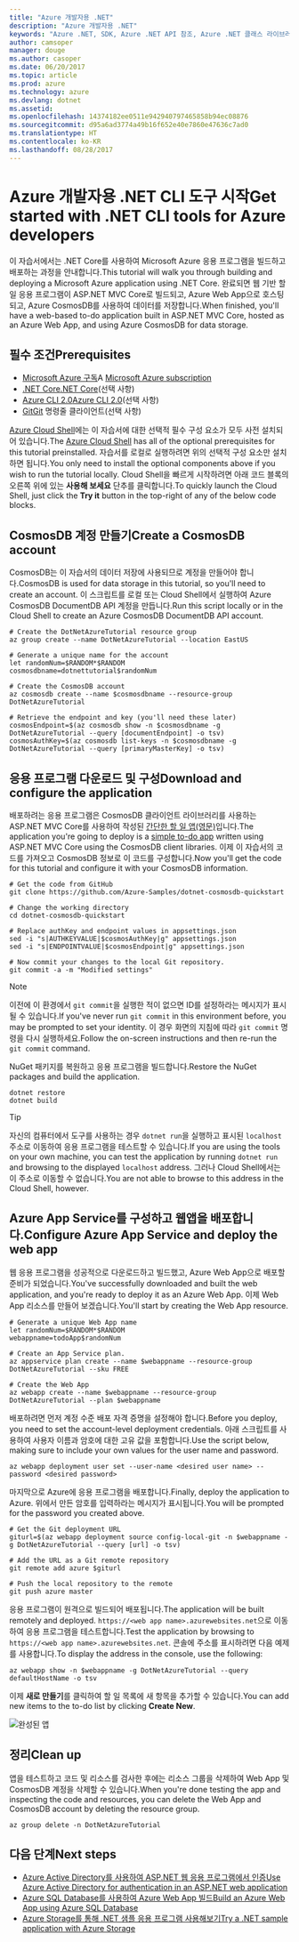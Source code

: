 ```yaml
---
title: "Azure 개발자용 .NET"
description: "Azure 개발자용 .NET"
keywords: "Azure .NET, SDK, Azure .NET API 참조, Azure .NET 클래스 라이브러리"
author: camsoper
manager: douge
ms.author: casoper
ms.date: 06/20/2017
ms.topic: article
ms.prod: azure
ms.technology: azure
ms.devlang: dotnet
ms.assetid: 
ms.openlocfilehash: 14374182ee0511e942940797465858b94ec08876
ms.sourcegitcommit: d95a6ad3774a49b16f652e40e7860e47636c7ad0
ms.translationtype: HT
ms.contentlocale: ko-KR
ms.lasthandoff: 08/28/2017
---
```

# <a name="get-started-with-net-cli-tools-for-azure-developers"></a><span data-ttu-id="3059c-104">Azure 개발자용 .NET CLI 도구 시작</span><span class="sxs-lookup"><span data-stu-id="3059c-104">Get started with .NET CLI tools for Azure developers</span></span>

<span data-ttu-id="3059c-105">이 자습서에서는 .NET Core를 사용하여 Microsoft Azure 응용 프로그램을 빌드하고 배포하는 과정을 안내합니다.</span><span class="sxs-lookup"><span data-stu-id="3059c-105">This tutorial will walk you through building and deploying a Microsoft Azure application using .NET Core.</span></span>  <span data-ttu-id="3059c-106">완료되면 웹 기반 할 일 응용 프로그램이 ASP.NET MVC Core로 빌드되고, Azure Web App으로 호스팅되고, Azure CosmosDB를 사용하여 데이터를 저장합니다.</span><span class="sxs-lookup"><span data-stu-id="3059c-106">When finished, you'll have a web-based to-do application built in ASP.NET MVC Core, hosted as an Azure Web App, and using Azure CosmosDB for data storage.</span></span>

## <a name="prerequisites"></a><span data-ttu-id="3059c-107">필수 조건</span><span class="sxs-lookup"><span data-stu-id="3059c-107">Prerequisites</span></span>

* <span data-ttu-id="3059c-108">[Microsoft Azure 구독](https://azure.microsoft.com/free/)</span><span class="sxs-lookup"><span data-stu-id="3059c-108">A [Microsoft Azure subscription](https://azure.microsoft.com/free/)</span></span>
* [<span data-ttu-id="3059c-109">.NET Core</span><span class="sxs-lookup"><span data-stu-id="3059c-109">.NET Core</span></span>](https://www.microsoft.com/net/download/core)(선택 사항)
* [<span data-ttu-id="3059c-110">Azure CLI 2.0</span><span class="sxs-lookup"><span data-stu-id="3059c-110">Azure CLI 2.0</span></span>](/cli/azure/install-az-cli2)(선택 사항)
* [<span data-ttu-id="3059c-111">Git</span><span class="sxs-lookup"><span data-stu-id="3059c-111">Git</span></span>](https://www.git-scm.com/) 명령줄 클라이언트(선택 사항)

<span data-ttu-id="3059c-112">[Azure Cloud Shell](/azure/cloud-shell/)에는 이 자습서에 대한 선택적 필수 구성 요소가 모두 사전 설치되어 있습니다.</span><span class="sxs-lookup"><span data-stu-id="3059c-112">The [Azure Cloud Shell](/azure/cloud-shell/) has all of the optional prerequisites for this tutorial preinstalled.</span></span>  <span data-ttu-id="3059c-113">자습서를 로컬로 실행하려면 위의 선택적 구성 요소만 설치하면 됩니다.</span><span class="sxs-lookup"><span data-stu-id="3059c-113">You only need to install the optional components above if you wish to run the tutorial locally.</span></span>  <span data-ttu-id="3059c-114">Cloud Shell을 빠르게 시작하려면 아래 코드 블록의 오른쪽 위에 있는 **사용해 보세요** 단추를 클릭합니다.</span><span class="sxs-lookup"><span data-stu-id="3059c-114">To quickly launch the Cloud Shell, just click the **Try it** button in the top-right of any of the below code blocks.</span></span>

## <a name="create-a-cosmosdb-account"></a><span data-ttu-id="3059c-115">CosmosDB 계정 만들기</span><span class="sxs-lookup"><span data-stu-id="3059c-115">Create a CosmosDB account</span></span>

<span data-ttu-id="3059c-116">CosmosDB는 이 자습서의 데이터 저장에 사용되므로 계정을 만들어야 합니다.</span><span class="sxs-lookup"><span data-stu-id="3059c-116">CosmosDB is used for data storage in this tutorial, so you'll need to create an account.</span></span>  <span data-ttu-id="3059c-117">이 스크립트를 로컬 또는 Cloud Shell에서 실행하여 Azure CosmosDB DocumentDB API 계정을 만듭니다.</span><span class="sxs-lookup"><span data-stu-id="3059c-117">Run this script locally or in the Cloud Shell to create an Azure CosmosDB DocumentDB API account.</span></span>

```azurecli-interactive
# Create the DotNetAzureTutorial resource group
az group create --name DotNetAzureTutorial --location EastUS

# Generate a unique name for the account
let randomNum=$RANDOM*$RANDOM
cosmosdbname=dotnettutorial$randomNum

# Create the CosmosDB account
az cosmosdb create --name $cosmosdbname --resource-group DotNetAzureTutorial

# Retrieve the endpoint and key (you'll need these later)
cosmosEndpoint=$(az cosmosdb show -n $cosmosdbname -g DotNetAzureTutorial --query [documentEndpoint] -o tsv)
cosmosAuthKey=$(az cosmosdb list-keys -n $cosmosdbname -g DotNetAzureTutorial --query [primaryMasterKey] -o tsv)

```

## <a name="download-and-configure-the-application"></a><span data-ttu-id="3059c-118">응용 프로그램 다운로드 및 구성</span><span class="sxs-lookup"><span data-stu-id="3059c-118">Download and configure the application</span></span>

<span data-ttu-id="3059c-119">배포하려는 응용 프로그램은 CosmosDB 클라이언트 라이브러리를 사용하는 ASP.NET MVC Core를 사용하여 작성된 [간단한 할 일 앱(영문)](https://github.com/Azure-Samples/dotnet-cosmosdb-quickstart/)입니다.</span><span class="sxs-lookup"><span data-stu-id="3059c-119">The application you're going to deploy is a [simple to-do app](https://github.com/Azure-Samples/dotnet-cosmosdb-quickstart/) written using ASP.NET MVC Core using the CosmosDB client libraries.</span></span>  <span data-ttu-id="3059c-120">이제 이 자습서의 코드를 가져오고 CosmosDB 정보로 이 코드를 구성합니다.</span><span class="sxs-lookup"><span data-stu-id="3059c-120">Now you'll get the code for this tutorial and configure it with your CosmosDB information.</span></span>

```azurecli-interactive
# Get the code from GitHub
git clone https://github.com/Azure-Samples/dotnet-cosmosdb-quickstart

# Change the working directory
cd dotnet-cosmosdb-quickstart

# Replace authKey and endpoint values in appsettings.json
sed -i "s|AUTHKEYVALUE|$cosmosAuthKey|g" appsettings.json
sed -i "s|ENDPOINTVALUE|$cosmosEndpoint|g" appsettings.json

# Now commit your changes to the local Git repository.
git commit -a -m "Modified settings"

```

> [!NOTE]
> <span data-ttu-id="3059c-121">이전에 이 환경에서 `git commit`을 실행한 적이 없으면 ID를 설정하라는 메시지가 표시될 수 있습니다.</span><span class="sxs-lookup"><span data-stu-id="3059c-121">If you've never run `git commit` in this environment before, you may be prompted to set your identity.</span></span> <span data-ttu-id="3059c-122">이 경우 화면의 지침에 따라 `git commit` 명령을 다시 실행하세요.</span><span class="sxs-lookup"><span data-stu-id="3059c-122">Follow the on-screen instructions and then re-run the `git commit` command.</span></span>

<span data-ttu-id="3059c-123">NuGet 패키지를 복원하고 응용 프로그램을 빌드합니다.</span><span class="sxs-lookup"><span data-stu-id="3059c-123">Restore the NuGet packages and build the application.</span></span>

```azurecli-interactive
dotnet restore
dotnet build
```

> [!TIP]
> <span data-ttu-id="3059c-124">자신의 컴퓨터에서 도구를 사용하는 경우 `dotnet run`을 실행하고 표시된 `localhost` 주소로 이동하여 응용 프로그램을 테스트할 수 있습니다.</span><span class="sxs-lookup"><span data-stu-id="3059c-124">If you are using the tools on your own machine, you can test the application by running `dotnet run` and browsing to the displayed `localhost` address.</span></span>  <span data-ttu-id="3059c-125">그러나 Cloud Shell에서는 이 주소로 이동할 수 없습니다.</span><span class="sxs-lookup"><span data-stu-id="3059c-125">You are not able to browse to this address in the Cloud Shell, however.</span></span>  

## <a name="configure-azure-app-service-and-deploy-the-web-app"></a><span data-ttu-id="3059c-126">Azure App Service를 구성하고 웹앱을 배포합니다.</span><span class="sxs-lookup"><span data-stu-id="3059c-126">Configure Azure App Service and deploy the web app</span></span>

<span data-ttu-id="3059c-127">웹 응용 프로그램을 성공적으로 다운로드하고 빌드했고, Azure Web App으로 배포할 준비가 되었습니다.</span><span class="sxs-lookup"><span data-stu-id="3059c-127">You've successfully downloaded and built the web application, and you're ready to deploy it as an Azure Web App.</span></span>  <span data-ttu-id="3059c-128">이제 Web App 리소스를 만들어 보겠습니다.</span><span class="sxs-lookup"><span data-stu-id="3059c-128">You'll start by creating the Web App resource.</span></span>

```azurecli-interactive
# Generate a unique Web App name
let randomNum=$RANDOM*$RANDOM
webappname=todoApp$randomNum

# Create an App Service plan.
az appservice plan create --name $webappname --resource-group DotNetAzureTutorial --sku FREE

# Create the Web App
az webapp create --name $webappname --resource-group DotNetAzureTutorial --plan $webappname

```

<span data-ttu-id="3059c-129">배포하려면 먼저 계정 수준 배포 자격 증명을 설정해야 합니다.</span><span class="sxs-lookup"><span data-stu-id="3059c-129">Before you deploy, you need to set the account-level deployment credentials.</span></span>  <span data-ttu-id="3059c-130">아래 스크립트를 사용하여 사용자 이름과 암호에 대한 고유 값을 포함합니다.</span><span class="sxs-lookup"><span data-stu-id="3059c-130">Use the script below, making sure to include your own values for the user name and password.</span></span>

```azurecli-interactive
az webapp deployment user set --user-name <desired user name> --password <desired password>
```

<span data-ttu-id="3059c-131">마지막으로 Azure에 응용 프로그램을 배포합니다.</span><span class="sxs-lookup"><span data-stu-id="3059c-131">Finally, deploy the application to Azure.</span></span>  <span data-ttu-id="3059c-132">위에서 만든 암호를 입력하라는 메시지가 표시됩니다.</span><span class="sxs-lookup"><span data-stu-id="3059c-132">You will be prompted for the password you created above.</span></span>

```azurecli-interactive
# Get the Git deployment URL
giturl=$(az webapp deployment source config-local-git -n $webappname -g DotNetAzureTutorial --query [url] -o tsv)

# Add the URL as a Git remote repository
git remote add azure $giturl

# Push the local repository to the remote
git push azure master
```

<span data-ttu-id="3059c-133">응용 프로그램이 원격으로 빌드되어 배포됩니다.</span><span class="sxs-lookup"><span data-stu-id="3059c-133">The application will be built remotely and deployed.</span></span>  <span data-ttu-id="3059c-134">`https://<web app name>.azurewebsites.net`으로 이동하여 응용 프로그램을 테스트합니다.</span><span class="sxs-lookup"><span data-stu-id="3059c-134">Test the application by browsing to `https://<web app name>.azurewebsites.net`.</span></span>  <span data-ttu-id="3059c-135">콘솔에 주소를 표시하려면 다음 예제를 사용합니다.</span><span class="sxs-lookup"><span data-stu-id="3059c-135">To display the address in the console, use the following:</span></span>

```azurecli-interactive
az webapp show -n $webappname -g DotNetAzureTutorial --query defaultHostName -o tsv
```

<span data-ttu-id="3059c-136">이제 **새로 만들기**를 클릭하여 할 일 목록에 새 항목을 추가할 수 있습니다.</span><span class="sxs-lookup"><span data-stu-id="3059c-136">You can add new items to the to-do list by clicking **Create New**.</span></span>

![완성된 앱](./media/dotnet-quickstart/todo.png)

## <a name="clean-up"></a><span data-ttu-id="3059c-138">정리</span><span class="sxs-lookup"><span data-stu-id="3059c-138">Clean up</span></span>

<span data-ttu-id="3059c-139">앱을 테스트하고 코드 및 리소스를 검사한 후에는 리소스 그룹을 삭제하여 Web App 및 CosmosDB 계정을 삭제할 수 있습니다.</span><span class="sxs-lookup"><span data-stu-id="3059c-139">When you're done testing the app and inspecting the code and resources, you can delete the Web App and CosmosDB account by deleting the resource group.</span></span>

```azurecli-interactive
az group delete -n DotNetAzureTutorial
```

## <a name="next-steps"></a><span data-ttu-id="3059c-140">다음 단계</span><span class="sxs-lookup"><span data-stu-id="3059c-140">Next steps</span></span>

* [<span data-ttu-id="3059c-141">Azure Active Directory를 사용하여 ASP.NET 웹 응용 프로그램에서 인증</span><span class="sxs-lookup"><span data-stu-id="3059c-141">Use Azure Active Directory for authentication in an ASP.NET web application</span></span>](/azure/active-directory/develop/active-directory-devquickstarts-webapp-dotnet)
* [<span data-ttu-id="3059c-142">Azure SQL Database를 사용하여 Azure Web App 빌드</span><span class="sxs-lookup"><span data-stu-id="3059c-142">Build an Azure Web App using Azure SQL Database</span></span>](/azure/app-service-web/web-sites-dotnet-get-started)
* [<span data-ttu-id="3059c-143">Azure Storage를 통해 .NET 샘플 응용 프로그램 사용해보기</span><span class="sxs-lookup"><span data-stu-id="3059c-143">Try a .NET sample application with Azure Storage</span></span>](/azure/storage/storage-samples-dotnet)


